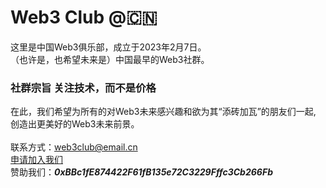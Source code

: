 # Web3 Club @🇨🇳

这里是中国Web3俱乐部，成立于2023年2月7日。<br>
（也许是，也希望未来是）中国最早的Web3社群。<br>
### 社群宗旨 关注技术，而不是价格
在此，我们希望为所有的对Web3未来感兴趣和欲为其“添砖加瓦”的朋友们一起,<br>
创造出更美好的Web3未来前景。
<br>
<br>
联系方式：web3club@email.cn<br>
[申请加入我们](https://github.com/Web3-Club/Intro./blob/main/Join%20club.md) <br>
赞助我们：***0xBBc1fE874422F61fB135e72C3229Fffc3Cb266Fb***
